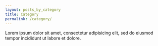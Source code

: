 ```yaml
---
layout: posts_by_category
title: Category
permalink: /category/
---
```


Lorem ipsum dolor sit amet, consectetur adipisicing elit, sed do eiusmod tempor incididunt ut labore et dolore.